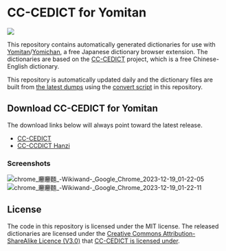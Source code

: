 # CC-CEDICT for Yomitan

[![](https://img.shields.io/github/v/tag/marvnc/cc-cedict-yomitan?style=for-the-badge&label=Last%20Release)](https://github.com/MarvNC/cc-cedict-yomitan/releases/latest)

This repository contains automatically generated dictionaries for use with [Yomitan](https://github.com/themoeway/yomitan)/[Yomichan](https://foosoft.net/projects/yomichan/), a free Japanese dictionary browser extension. The dictionaries are based on the [CC-CEDICT](https://cc-cedict.org/wiki/) project, which is a free Chinese-English dictionary.

This repository is automatically updated daily and the dictionary files are built from [the latest dumps](https://www.mdbg.net/chinese/dictionary?page=cedict) using the [convert script](./convert.js) in this repository.

## Download CC-CEDICT for Yomitan

The download links below will always point toward the latest release.

- [CC-CEDICT](https://github.com/MarvNC/cc-cedict-yomitan/releases/latest/download/CC-CEDICT.zip)
- [CC-CCDICT Hanzi](https://github.com/MarvNC/cc-cedict-yomitan/releases/latest/download/CC-CEDICT.Hanzi.zip)

### Screenshots

![chrome_𰻞𰻞麵_-_Wikiwand_-_Google_Chrome_2023-12-19_01-22-05](https://github.com/MarvNC/cc-cedict-yomitan/assets/17340496/7f032de8-2c0e-4fe5-8dcc-056b5d54c704)
![chrome_𰻞𰻞麵_-_Wikiwand_-_Google_Chrome_2023-12-19_01-22-11](https://github.com/MarvNC/cc-cedict-yomitan/assets/17340496/c59ca4e7-736a-48c9-9b87-59ffa307e1ae)

## License

The code in this repository is licensed under the MIT license. The released dictionaries are licensed under the [Creative Commons Attribution-ShareAlike Licence (V3.0)](https://creativecommons.org/licenses/by-sa/3.0/) that [CC-CEDICT is licensed under](https://cc-cedict.org/wiki/).

